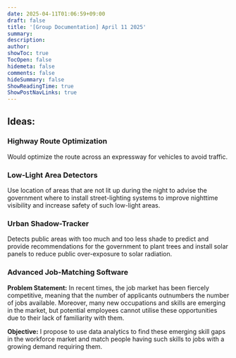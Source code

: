 ```yaml
---
date: 2025-04-11T01:06:59+09:00
draft: false
title: '[Group Documentation] April 11 2025'
summary: 
description:
author:
showToc: true
TocOpen: false
hidemeta: false
comments: false
hideSummary: false
ShowReadingTime: true
ShowPostNavLinks: true
---
```


## Ideas:   

### Highway Route Optimization
Would optimize the route across an expressway for vehicles to avoid traffic.   

### Low-Light Area Detectors    
Use location of areas that are not lit up during the night to advise the government where to install street-lighting systems to improve nighttime visibility and increase safety of such low-light areas.   

### Urban Shadow-Tracker    
Detects public areas with too much and too less shade to predict and provide recommendations for the government to plant trees and install solar panels to reduce public over-exposure to solar radiation.

### Advanced Job-Matching Software
 **Problem Statement:** In recent times, the job market has been fiercely competitive, meaning that the number of applicants outnumbers the number of jobs available. Moreover, many new occupations and skills are emerging in the market, but potential employees cannot utilise these opportunities due to their lack of familiarity with them.   

 **Objective:** I propose to use data analytics to find these emerging skill gaps in the workforce market and match people having such skills to jobs with a growing demand requiring them.






